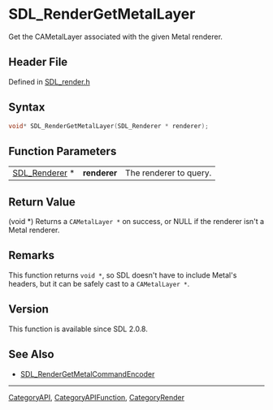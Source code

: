 # SDL_RenderGetMetalLayer

Get the CAMetalLayer associated with the given Metal renderer.

## Header File

Defined in [SDL_render.h](https://github.com/libsdl-org/SDL/blob/SDL2/include/SDL_render.h)

## Syntax

```c
void* SDL_RenderGetMetalLayer(SDL_Renderer * renderer);
```

## Function Parameters

|                                |              |                        |
| ------------------------------ | ------------ | ---------------------- |
| [SDL_Renderer](SDL_Renderer) * | **renderer** | The renderer to query. |

## Return Value

(void *) Returns a `CAMetalLayer *` on success, or NULL if the renderer
isn't a Metal renderer.

## Remarks

This function returns `void *`, so SDL doesn't have to include Metal's
headers, but it can be safely cast to a `CAMetalLayer *`.

## Version

This function is available since SDL 2.0.8.

## See Also

- [SDL_RenderGetMetalCommandEncoder](SDL_RenderGetMetalCommandEncoder)






----
[CategoryAPI](CategoryAPI), [CategoryAPIFunction](CategoryAPIFunction), [CategoryRender](CategoryRender)

